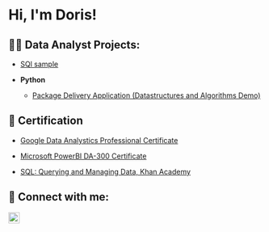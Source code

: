 <h1>Hi, I'm Doris!

<h2>👩‍💻 Data Analyst Projects:</h2>


 - [SQl sample ](https://github.com/joshmadakor1/Algorithms-Practice)
  
- <b>Python</b>
  - [Package Delivery Application (Datastructures and Algorithms Demo)](https://github.com/joshmadakor1/Package-Delivery-Pathfinding-Algorithm)


<h2>📜 Certification</h2>


 - [Google Data Analystics Professional Certificate](https://github.com/joshmadakor1/Algorithms-Practice)
 
 - [Microsoft PowerBI DA-300 Certificate](https://github.com/joshmadakor1/Algorithms-Practice)
 
 - [SQL: Querying and Managing Data, Khan Academy](https://github.com/joshmadakor1/Algorithms-Practice)





<h2> 🤳 Connect with me:</h2>


[<img align="left" alt="JoshMadakor | LinkedIn" width="22px" src="https://cdn.jsdelivr.net/npm/simple-icons@v3/icons/linkedin.svg" />][linkedin]


[linkedin]: https://www.linkedin.com/in/doris-nyingone-9ba8b816b/

<!--
**joshmadakor1/joshmadakor1** is a ✨ _special_ ✨ repository because its `README.md` (this file) appears on your GitHub profile.

Here are some ideas to get you started:

- 🔭 I’m currently working on ...
- 🌱 I’m currently learning ...
- 👯 I’m looking to collaborate on ...
- 🤔 I’m looking for help with ...
- 💬 Ask me about ...
- 📫 How to reach me: ...
- 😄 Pronouns: ...
- ⚡ Fun fact: ...
-->
